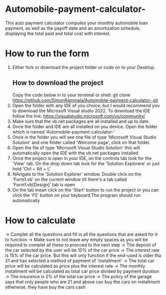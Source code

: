 # Automobile-payment-calculator-
This auto payment calculator computes your monthly automobile loan payment, as well as the payoff date and an amortization schedule, displaying the total paid and total cost with interest. 

# How to run the form
1. Either fork or download the project folder or code on to your Desktop.
    ## How to download the project
    Copy the code below in to your terminal or shell:
        git clone https://github.com/SimonRammala/Automobile-payment-calculator-.git
2. Open the folder with any IDE of you choice, but I would recommend you to download the Microsoft Visual studio 2022. To download the IDE follow the link:
    https://visualstudio.microsoft.com/vs/community/
3. Make sure that the vb.net packages are all installed and up to date.
4. Once the folder and IDE are all installed on you device. Open the folder which is named 'Automobile-payment-calculator-'
5. Once in the folder you will see one file of type 'Microsoft Visual Studio Solution' and one folder called 'Welcome page', click on that folder.
6. Open the file of type 'Microsoft Visual Studio Solution' this will automatically open the IDE with the vb.net packages installed
7. Once the project is open in your IDE, on the controls tab look for the 'View' tab. On the drop down tab look for the 'Solution Explorere' or just hold 'Ctrl + Alt + L'
8. NAvigate to the 'Solution Explorer' window. Double click on the 'Form1.vb' on the current window till there's a tab called 'Form1.vb[Design]' tab is open
9. On the tab mean click on the 'Start' button to run the project or you can click the 'F5' button on your keyboard.The program should run automatically

# How to calculate
-> Complet all the questions and fill in all the questions that are asked for it to function
-> Make sure to not leave any empty spaces as you will be required to complet all these to procced to the next step
-> The deposit of the car selected by the user will be 10% of the car price
-> The interest rate is 15% of the car price. But this will only function if the end-used is older tha 21 and has selected a method of payment of 'installment'
-> The total car price will be calculated as price plus the interest rate
-> The monthly installment will be calculated as total car price divided by payment duration 
-> The insurance is 2% of the total car price 
-> The policy of the garage says that only people who are 21 and above can buy the cars on installment otherwise, they have buy the cars cash
